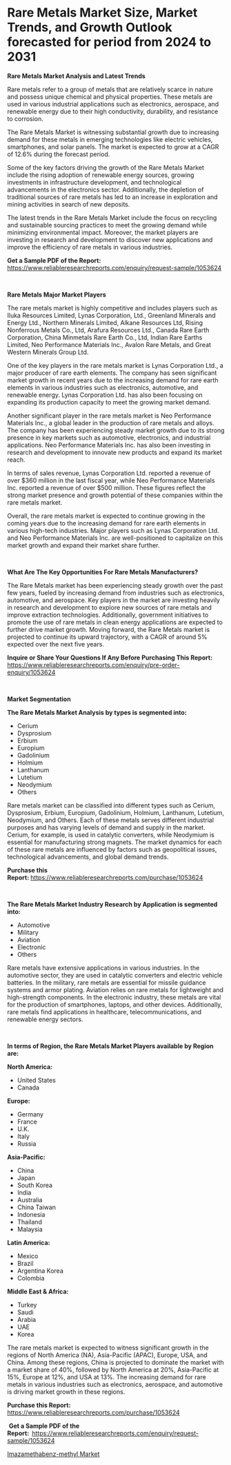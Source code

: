 <p><h1>Rare Metals Market Size, Market Trends, and Growth Outlook forecasted for period from 2024 to 2031</h1></p><p><strong>Rare Metals Market Analysis and Latest Trends</strong></p>
<p><p>Rare metals refer to a group of metals that are relatively scarce in nature and possess unique chemical and physical properties. These metals are used in various industrial applications such as electronics, aerospace, and renewable energy due to their high conductivity, durability, and resistance to corrosion.</p><p>The Rare Metals Market is witnessing substantial growth due to increasing demand for these metals in emerging technologies like electric vehicles, smartphones, and solar panels. The market is expected to grow at a CAGR of 12.6% during the forecast period.</p><p>Some of the key factors driving the growth of the Rare Metals Market include the rising adoption of renewable energy sources, growing investments in infrastructure development, and technological advancements in the electronics sector. Additionally, the depletion of traditional sources of rare metals has led to an increase in exploration and mining activities in search of new deposits.</p><p>The latest trends in the Rare Metals Market include the focus on recycling and sustainable sourcing practices to meet the growing demand while minimizing environmental impact. Moreover, the market players are investing in research and development to discover new applications and improve the efficiency of rare metals in various industries.</p></p>
<p><strong>Get a Sample PDF of the Report:&nbsp;</strong> <a href="https://www.reliableresearchreports.com/enquiry/request-sample/1053624">https://www.reliableresearchreports.com/enquiry/request-sample/1053624</a></p>
<p>&nbsp;</p>
<p><strong>Rare Metals Major Market Players</strong></p>
<p><p>The rare metals market is highly competitive and includes players such as Iluka Resources Limited, Lynas Corporation, Ltd., Greenland Minerals and Energy Ltd., Northern Minerals Limited, Alkane Resources Ltd, Rising Nonferrous Metals Co., Ltd, Arafura Resources Ltd., Canada Rare Earth Corporation, China Minmetals Rare Earth Co., Ltd, Indian Rare Earths Limited, Neo Performance Materials Inc., Avalon Rare Metals, and Great Western Minerals Group Ltd.</p><p>One of the key players in the rare metals market is Lynas Corporation Ltd., a major producer of rare earth elements. The company has seen significant market growth in recent years due to the increasing demand for rare earth elements in various industries such as electronics, automotive, and renewable energy. Lynas Corporation Ltd. has also been focusing on expanding its production capacity to meet the growing market demand.</p><p>Another significant player in the rare metals market is Neo Performance Materials Inc., a global leader in the production of rare metals and alloys. The company has been experiencing steady market growth due to its strong presence in key markets such as automotive, electronics, and industrial applications. Neo Performance Materials Inc. has also been investing in research and development to innovate new products and expand its market reach.</p><p>In terms of sales revenue, Lynas Corporation Ltd. reported a revenue of over $360 million in the last fiscal year, while Neo Performance Materials Inc. reported a revenue of over $500 million. These figures reflect the strong market presence and growth potential of these companies within the rare metals market.</p><p>Overall, the rare metals market is expected to continue growing in the coming years due to the increasing demand for rare earth elements in various high-tech industries. Major players such as Lynas Corporation Ltd. and Neo Performance Materials Inc. are well-positioned to capitalize on this market growth and expand their market share further.</p></p>
<p>&nbsp;</p>
<p><strong>What Are The Key Opportunities For Rare Metals Manufacturers?</strong></p>
<p><p>The Rare Metals market has been experiencing steady growth over the past few years, fueled by increasing demand from industries such as electronics, automotive, and aerospace. Key players in the market are investing heavily in research and development to explore new sources of rare metals and improve extraction technologies. Additionally, government initiatives to promote the use of rare metals in clean energy applications are expected to further drive market growth. Moving forward, the Rare Metals market is projected to continue its upward trajectory, with a CAGR of around 5% expected over the next five years.</p></p>
<p><strong>Inquire or Share Your Questions If Any Before Purchasing This Report:</strong> <a href="https://www.reliableresearchreports.com/enquiry/pre-order-enquiry/1053624">https://www.reliableresearchreports.com/enquiry/pre-order-enquiry/1053624</a></p>
<p>&nbsp;</p>
<p><strong>Market Segmentation</strong></p>
<p><strong>The Rare Metals Market Analysis by types is segmented into:</strong></p>
<p><ul><li>Cerium</li><li>Dysprosium</li><li>Erbium</li><li>Europium</li><li>Gadolinium</li><li>Holmium</li><li>Lanthanum</li><li>Lutetium</li><li>Neodymium</li><li>Others</li></ul></p>
<p><p>Rare metals market can be classified into different types such as Cerium, Dysprosium, Erbium, Europium, Gadolinium, Holmium, Lanthanum, Lutetium, Neodymium, and Others. Each of these metals serves different industrial purposes and has varying levels of demand and supply in the market. Cerium, for example, is used in catalytic converters, while Neodymium is essential for manufacturing strong magnets. The market dynamics for each of these rare metals are influenced by factors such as geopolitical issues, technological advancements, and global demand trends.</p></p>
<p><strong>Purchase this Report:&nbsp;</strong><a href="https://www.reliableresearchreports.com/purchase/1053624">https://www.reliableresearchreports.com/purchase/1053624</a></p>
<p>&nbsp;</p>
<p><strong>The Rare Metals Market Industry Research by Application is segmented into:</strong></p>
<p><ul><li>Automotive</li><li>Military</li><li>Aviation</li><li>Electronic</li><li>Others</li></ul></p>
<p><p>Rare metals have extensive applications in various industries. In the automotive sector, they are used in catalytic converters and electric vehicle batteries. In the military, rare metals are essential for missile guidance systems and armor plating. Aviation relies on rare metals for lightweight and high-strength components. In the electronic industry, these metals are vital for the production of smartphones, laptops, and other devices. Additionally, rare metals find applications in healthcare, telecommunications, and renewable energy sectors.</p></p>
<p>&nbsp;</p>
<p><strong>In terms of Region, the Rare Metals Market Players available by Region are:</strong></p>
<p>
    <p> <strong> North America: </strong>
        <ul>
            <li>United States</li>
            <li>Canada</li>
        </ul>
        </p> 
    <p> <strong> Europe: </strong>
        <ul>
            <li>Germany</li>
            <li>France</li>
            <li>U.K.</li>
            <li>Italy</li>
            <li>Russia</li>
        </ul>
        </p> 
    <p> <strong> Asia-Pacific: </strong>
        <ul>
            <li>China</li>
            <li>Japan</li>
            <li>South Korea</li>
            <li>India</li>
            <li>Australia</li>
            <li>China Taiwan</li>
            <li>Indonesia</li>
            <li>Thailand</li>
            <li>Malaysia</li>
        </ul>
        </p> 
    <p> <strong> Latin America: </strong>
        <ul>
            <li>Mexico</li>
            <li>Brazil</li>
            <li>Argentina Korea</li>
            <li>Colombia</li>
        </ul>
        </p> 
    <p> <strong> Middle East & Africa: </strong>
        <ul>
            <li>Turkey</li>
            <li>Saudi</li>
            <li>Arabia</li>
            <li>UAE</li>
            <li>Korea</li>
        </ul>
    </p>
    </p>
<p><p>The rare metals market is expected to witness significant growth in the regions of North America (NA), Asia-Pacific (APAC), Europe, USA, and China. Among these regions, China is projected to dominate the market with a market share of 40%, followed by North America at 20%, Asia-Pacific at 15%, Europe at 12%, and USA at 13%. The increasing demand for rare metals in various industries such as electronics, aerospace, and automotive is driving market growth in these regions.</p></p>
<p><strong>Purchase this Report: </strong><a href="https://www.reliableresearchreports.com/purchase/1053624">https://www.reliableresearchreports.com/purchase/1053624</a></p>
<p>&nbsp;<strong>Get a Sample PDF of the Report:&nbsp;&nbsp;</strong><a href="https://www.reliableresearchreports.com/enquiry/request-sample/1053624">https://www.reliableresearchreports.com/enquiry/request-sample/1053624</a></p>
<p><strong></strong></p>
<p><p><a href="https://changeable-paste-463.notion.site/Imazamethabenz-methyl-Market-Size-Growth-Outlook-from-2024-to-2031-projecting-at-Market-s-Trends-A-adb39a00bb4c4642b75ccf38b5c5546c">Imazamethabenz-methyl Market</a></p></p>